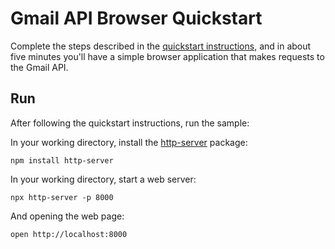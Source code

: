 # Gmail API Browser Quickstart

Complete the steps described in the [quickstart instructions](
https://developers.google.com/gmail/api/quickstart/js), and in about
five minutes you'll have a simple browser application that makes requests to the
Gmail API.

## Run

After following the quickstart instructions, run the sample:

In your working directory, install the [http-server](https://www.npmjs.com/package/http-server) package:

```shell
npm install http-server
```

In your working directory, start a web server:

```shell
npx http-server -p 8000
```

And opening the web page:

```shell
open http://localhost:8000
```


